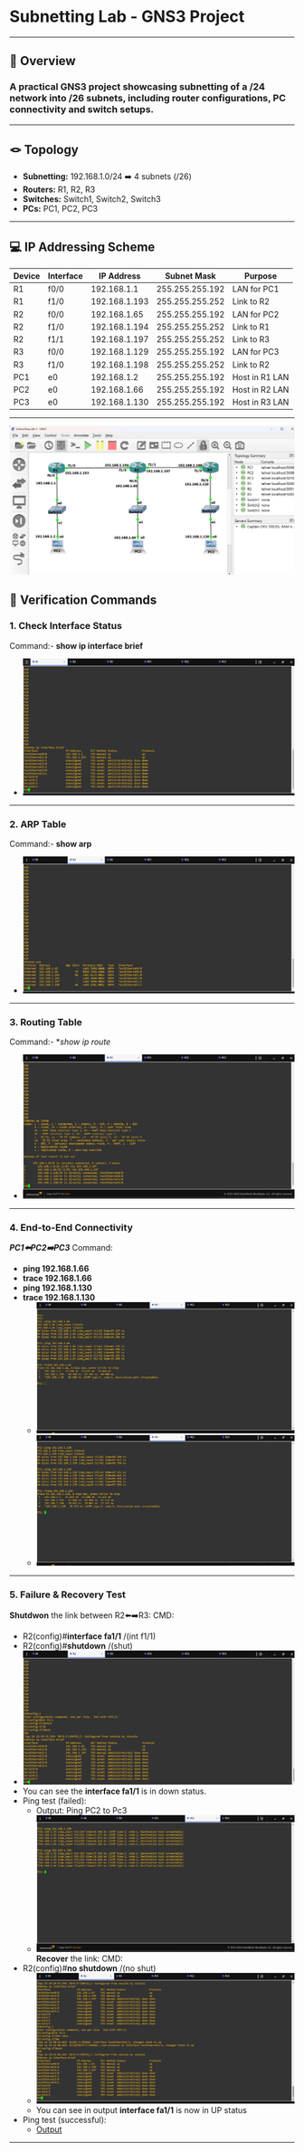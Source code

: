 # Subnetting Lab - GNS3 Project
--------------
## 📌 Overview
### A practical GNS3 project showcasing subnetting of a /24 network into /26 subnets, including router configurations, PC connectivity and switch setups.
---
## 🪢 Topology
- **Subnetting:** 192.168.1.0/24 ➡️ 4 subnets (/26)
- **Routers:** R1, R2, R3
- **Switches:** Switch1, Switch2, Switch3
- **PCs:** PC1, PC2, PC3
---

## 💻 IP Addressing Scheme

| Device | Interface |     IP Address     |   Subnet Mask   |     Purpose     |
|--------| --------- | ------------------ | --------------- | --------------- |
|   R1   |    f0/0   |   192.168.1.1      | 255.255.255.192 |   LAN for PC1   |
|   R1   |    f1/0   |   192.168.1.193    | 255.255.255.252 |   Link to R2    |
|   R2   |    f0/0   |   192.168.1.65     | 255.255.255.192 |   LAN for PC2   |
|   R2   |    f1/0   |   192.168.1.194    | 255.255.255.252 |   Link to R1    |
|   R2   |    f1/1   |   192.168.1.197    | 255.255.255.252 |   Link to R3    |
|   R3   |    f0/0   |   192.168.1.129    | 255.255.255.192 |   LAN for PC3   |
|   R3   |    f1/0   |   192.168.1.198    | 255.255.255.252 |   Link to R2    |
|   PC1  |    e0     |   192.168.1.2      | 255.255.255.192 |  Host in R1 LAN |
|   PC2  |    e0     |   192.168.1.66     | 255.255.255.192 |  Host in R2 LAN |
|   PC3  |    e0     |   192.168.1.130    | 255.255.255.192 |  Host in R3 LAN |

---
![Network Topology](../Screenshots/Screenshot%202025-09-16%20193617.png)

## 🔎 Verification Commands
### 1. Check Interface Status
Command:- **show ip interface brief**
- ![Output R1 example](../Screenshots/Screenshot%202025-09-16%20194315.png)


----
### 2. ARP Table
Command:- **show arp**
- ![Output R2 example](../Screenshots/Screenshot%202025-09-16%20194404.png)

---
### 3. Routing Table
Command:- **show ip route*
- ![Output R3 example](../Screenshots/Screenshot%202025-09-16%20195719.png)

 ---

 ### 4. End-to-End Connectivity
 ***PC1⬅️PC2➡️PC3***
Command:
- **ping 192.168.1.66**
- **trace 192.168.1.66**
- **ping 192.168.1.130**
- **trace 192.168.1.130**
  - ![Output From PC1 to PC2](../Screenshots/Screenshot%202025-09-16%20200010.png)
  - ![Output From PC1 to PC3](../Screenshots/Screenshot%202025-09-16%20200136.png)

---
### 5. Failure & Recovery Test
**Shutdwon** the link between R2⬅️➡️R3:
CMD:
- R2(config)#**interface fa1/1** /(int f1/1)
- R2(config)#**shutdown** /(shut)
- ![Output](../Screenshots/Screenshot%202025-09-16%20200604.png)
 - You can see the **interface fa1/1** is in down status. 
- Ping test (failed):
     - Output: Ping PC2 to Pc3
     - ![CMD: ping 192.168.1.130](../Screenshots/Screenshot%202025-09-16%20222919.png)
**Recover** the link:
CMD:
- R2(config)#**no shutdown** /(no shut)
  - ![Output](../Screenshots/Screenshot%202025-09-16%20200708.png)
  - You can see in output **interface fa1/1** is now in UP status
- Ping test (successful):
  - [Output](../Screenshots/Screenshot%202025-09-16%20223034.png)

---
